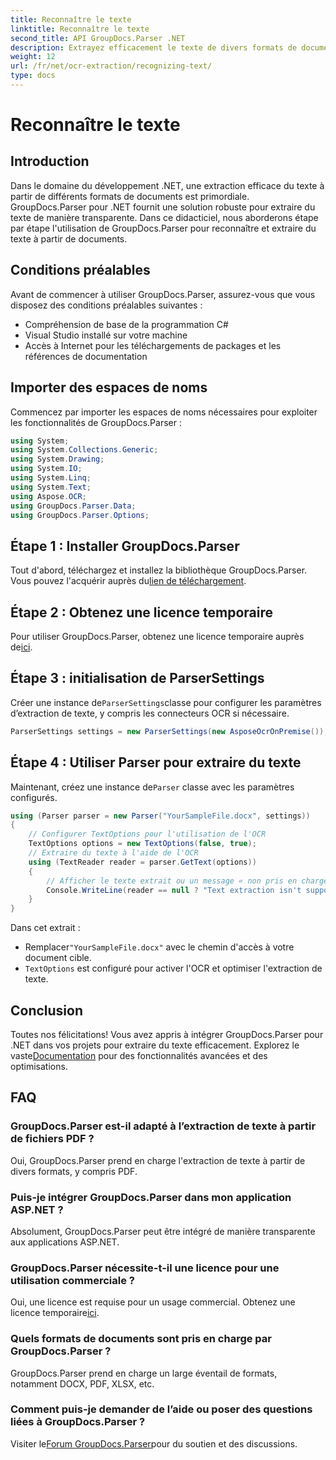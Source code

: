 ```yaml
---
title: Reconnaître le texte
linktitle: Reconnaître le texte
second_title: API GroupDocs.Parser .NET
description: Extrayez efficacement le texte de divers formats de documents avec GroupDocs.Parser pour .NET. Intégration facile et puissantes capacités OCR.
weight: 12
url: /fr/net/ocr-extraction/recognizing-text/
type: docs
---
```

# Reconnaître le texte

## Introduction
Dans le domaine du développement .NET, une extraction efficace du texte à partir de différents formats de documents est primordiale. GroupDocs.Parser pour .NET fournit une solution robuste pour extraire du texte de manière transparente. Dans ce didacticiel, nous aborderons étape par étape l'utilisation de GroupDocs.Parser pour reconnaître et extraire du texte à partir de documents.
## Conditions préalables
Avant de commencer à utiliser GroupDocs.Parser, assurez-vous que vous disposez des conditions préalables suivantes :
- Compréhension de base de la programmation C#
- Visual Studio installé sur votre machine
- Accès à Internet pour les téléchargements de packages et les références de documentation

## Importer des espaces de noms
Commencez par importer les espaces de noms nécessaires pour exploiter les fonctionnalités de GroupDocs.Parser :
```csharp
using System;
using System.Collections.Generic;
using System.Drawing;
using System.IO;
using System.Linq;
using System.Text;
using Aspose.OCR;
using GroupDocs.Parser.Data;
using GroupDocs.Parser.Options;
```
## Étape 1 : Installer GroupDocs.Parser
 Tout d'abord, téléchargez et installez la bibliothèque GroupDocs.Parser. Vous pouvez l'acquérir auprès du[lien de téléchargement](https://releases.groupdocs.com/parser/net/).
## Étape 2 : Obtenez une licence temporaire
 Pour utiliser GroupDocs.Parser, obtenez une licence temporaire auprès de[ici](https://purchase.groupdocs.com/temporary-license/).
## Étape 3 : initialisation de ParserSettings
 Créer une instance de`ParserSettings`classe pour configurer les paramètres d’extraction de texte, y compris les connecteurs OCR si nécessaire.
```csharp
ParserSettings settings = new ParserSettings(new AsposeOcrOnPremise());
```
## Étape 4 : Utiliser Parser pour extraire du texte
 Maintenant, créez une instance de`Parser` classe avec les paramètres configurés.
```csharp
using (Parser parser = new Parser("YourSampleFile.docx", settings))
{
    // Configurer TextOptions pour l'utilisation de l'OCR
    TextOptions options = new TextOptions(false, true);
    // Extraire du texte à l'aide de l'OCR
    using (TextReader reader = parser.GetText(options))
    {
        // Afficher le texte extrait ou un message « non pris en charge »
        Console.WriteLine(reader == null ? "Text extraction isn't supported" : reader.ReadToEnd());
    }
}
```
Dans cet extrait :
-  Remplacer`"YourSampleFile.docx"` avec le chemin d'accès à votre document cible.
- `TextOptions` est configuré pour activer l'OCR et optimiser l'extraction de texte.

## Conclusion
 Toutes nos félicitations! Vous avez appris à intégrer GroupDocs.Parser pour .NET dans vos projets pour extraire du texte efficacement. Explorez le vaste[Documentation](https://tutorials.groupdocs.com/parser/net/) pour des fonctionnalités avancées et des optimisations.

## FAQ
### GroupDocs.Parser est-il adapté à l’extraction de texte à partir de fichiers PDF ?
Oui, GroupDocs.Parser prend en charge l'extraction de texte à partir de divers formats, y compris PDF.
### Puis-je intégrer GroupDocs.Parser dans mon application ASP.NET ?
Absolument, GroupDocs.Parser peut être intégré de manière transparente aux applications ASP.NET.
### GroupDocs.Parser nécessite-t-il une licence pour une utilisation commerciale ?
Oui, une licence est requise pour un usage commercial. Obtenez une licence temporaire[ici](https://purchase.groupdocs.com/temporary-license/).
### Quels formats de documents sont pris en charge par GroupDocs.Parser ?
GroupDocs.Parser prend en charge un large éventail de formats, notamment DOCX, PDF, XLSX, etc.
### Comment puis-je demander de l’aide ou poser des questions liées à GroupDocs.Parser ?
 Visiter le[Forum GroupDocs.Parser](https://forum.groupdocs.com/c/parser/17)pour du soutien et des discussions.
